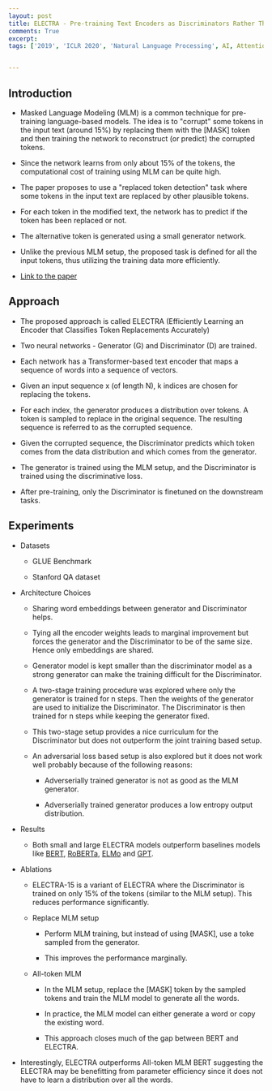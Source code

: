 ```yaml
---
layout: post
title: ELECTRA - Pre-training Text Encoders as Discriminators Rather Than Generators 
comments: True
excerpt: 
tags: ['2019', 'ICLR 2020', 'Natural Language Processing', AI, Attention, Finetuning, ICLR, NLP, Pretraining, Transformer]


---
```


## Introduction

* Masked Language Modeling (MLM) is a common technique for pre-training language-based models. The idea is to "corrupt" some tokens in the input text (around 15%) by replacing them with the [MASK] token and then training the network to reconstruct (or predict) the corrupted tokens.

* Since the network learns from only about 15% of the tokens, the computational cost of training using MLM can be quite high.

* The paper proposes to use a "replaced token detection" task where some tokens in the input text are replaced by other plausible tokens. 

* For each token in the modified text, the network has to predict if the token has been replaced or not.

* The alternative token is generated using a small generator network.

* Unlike the previous MLM setup, the proposed task is defined for all the input tokens, thus utilizing the training data more efficiently.

* [Link to the paper](https://openreview.net/forum?id=r1xMH1BtvB)

## Approach

* The proposed approach is called ELECTRA (Efficiently Learning an Encoder that Classifies Token Replacements Accurately)

* Two neural networks - Generator (G) and Discriminator (D) are trained.

* Each network has a Transformer-based text encoder that maps a sequence of words into a sequence of vectors.

* Given an input sequence x (of length N), k indices are chosen for replacing the tokens.

* For each index, the generator produces a distribution over tokens. A token is sampled to replace in the original sequence. The resulting sequence is referred to as the corrupted sequence.

* Given the corrupted sequence, the Discriminator predicts which token comes from the data distribution and which comes from the generator.

* The generator is trained using the MLM setup, and the Discriminator is trained using the discriminative loss.

* After pre-training, only the Discriminator is finetuned on the downstream tasks.

## Experiments

* Datasets

    * GLUE Benchmark

    * Stanford QA dataset

* Architecture Choices

    * Sharing word embeddings between generator and Discriminator helps.

    * Tying all the encoder weights leads to marginal improvement but forces the generator and the Discriminator to be of the same size. Hence only embeddings are shared. 

    * Generator model is kept smaller than the discriminator model as a strong generator can make the training difficult for the Discriminator.

    * A two-stage training procedure was explored where only the generator is trained for n steps. Then the weights of the generator are used to initialize the Discriminator. The Discriminator is then trained for n steps while keeping the generator fixed.

    * This two-stage setup provides a nice curriculum for the Discriminator but does not outperform the joint training based setup.

    * An adversarial loss based setup is also explored but it does not work well probably because of the following reasons:

        * Adverserially trained generator is not as good as the MLM generator.

        * Adverserially trained generator produces a low entropy output distribution.

* Results

    * Both small and large ELECTRA models outperform baselines models like [BERT](https://arxiv.org/abs/1810.04805), [RoBERTa](https://arxiv.org/abs/1907.11692), [ELMo](https://arxiv.org/abs/1802.05365) and [GPT](https://www.cs.ubc.ca/~amuham01/LING530/papers/radford2018improving.pdf).

* Ablations

    * ELECTRA-15 is a variant of ELECTRA where the Discriminator is trained on only 15% of the tokens (similar to the MLM setup). This reduces performance significantly.

    * Replace MLM setup

        * Perform MLM training, but instead of using [MASK], use a toke sampled from the generator. 

        * This improves the performance marginally.

    * All-token MLM

        * In the MLM setup, replace the [MASK] token by the sampled tokens and train the MLM model to generate all the words.

        * In practice, the MLM model can either generate a word or copy the existing word.

        * This approach closes much of the gap between BERT and ELECTRA.

* Interestingly, ELECTRA outperforms All-token MLM BERT suggesting the ELECTRA may be benefitting from parameter efficiency since it does not have to learn a distribution over all the words.